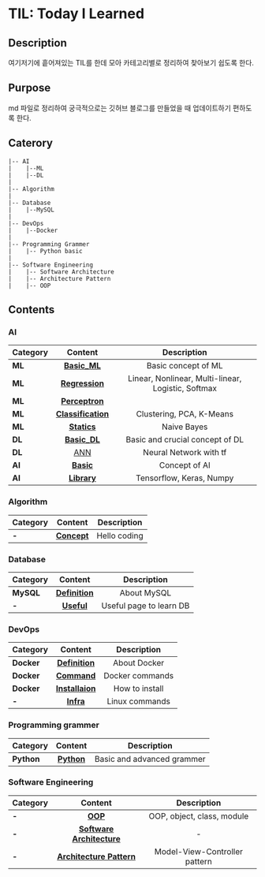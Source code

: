 # TIL: Today I Learned

## Description
여기저기에 흩어져있는 TIL를 한데 모아 카테고리별로 정리하여 찾아보기 쉽도록 한다.

## Purpose
md 파일로 정리하여 궁극적으로는 깃허브 블로그를 만들었을 때 업데이트하기 편하도록 한다.

## Caterory
```
|-- AI
|    |--ML
|    |--DL
|
|-- Algorithm
|
|-- Database
|    |--MySQL
|
|-- DevOps
|    |--Docker
|
|-- Programming Grammer
|    |-- Python basic
|
|-- Software Engineering
|    |-- Software Architecture
|    |-- Architecture Pattern
|    |-- OOP
```

## Contents
### AI
|  <center>Category</center> |  <center>Content</center> |  <center>Description</center> |
|:--------|:--------:|:--------:|
|**ML**| <center>[**Basic_ML**](https://github.com/seraaaayeo/TIL/blob/master/AI/ML/Basic_ML.md)</center> | <center>Basic concept of ML</center> |
|**ML**| <center>[**Regression**](https://github.com/seraaaayeo/TIL/blob/master/AI/ML/Supervised_Learning/Regression.md)</center> | <center>Linear, Nonlinear, Multi-linear, Logistic, Softmax</center> |
|**ML**| <center>[**Perceptron**](https://github.com/seraaaayeo/TIL/blob/master/AI/ML/Supervised_Learning/Perceptron.md)</center> | <center></center> |
|**ML**| <center>[**Classification**](https://github.com/seraaaayeo/TIL/blob/master/AI/ML/Unsupervised_Learning/Classification.md)</center> | <center>Clustering, PCA, K-Means</center> |
|**ML**| <center>[**Statics**](https://github.com/seraaaayeo/TIL/blob/master/AI/ML/Statics.md)</center> | <center>Naive Bayes</center> |
|**DL**| <center>[**Basic_DL**](https://github.com/seraaaayeo/TIL/blob/master/AI/DL/Basic_DL.md)</center> | <center>Basic and crucial concept of DL</center> |
|**DL**| <center>[ANN](https://github.com/seraaaayeo/TIL/blob/master/AI/DL/ANN.md)</center> | <center>Neural Network with tf</center> |
|**AI**| <center>[**Basic**](https://github.com/seraaaayeo/TIL/blob/master/AI/Basic.md)</center> | <center>Concept of AI</center> |
|**AI**| <center>[**Library**](https://github.com/seraaaayeo/TIL/blob/master/AI/Library.md)</center> | <center>Tensorflow, Keras, Numpy</center> |

### Algorithm
|  <center>Category</center> |  <center>Content</center> |  <center>Description</center> |
|:--------|:--------|:--------:|
|**-**| <center>[**Concept**](https://github.com/seraaaayeo/TIL/blob/master/Algorithm/Concept.md)</center> | <center>Hello coding</center> |

### Database
|  <center>Category</center> |  <center>Content</center> |  <center>Description</center> |
|:--------|:--------:|:--------:|
|**MySQL**| <center>[**Definition**](https://github.com/seraaaayeo/TIL/blob/master/Database/MySQL/Definition.md)</center> | <center>About MySQL</center> |
|**-**| <center>[**Useful**](https://github.com/seraaaayeo/TIL/blob/master/Database/Useful.md)</center> | <center>Useful page to learn DB</center> |

### DevOps
|  <center>Category</center> |  <center>Content</center> |  <center>Description</center> |
|:--------|:--------:|:--------:|
|**Docker**| <center>[**Definition**](https://github.com/seraaaayeo/TIL/blob/master/DevOps/Docker/Definition.md)</center> | <center>About Docker</center> |
|**Docker**| <center>[**Command**](https://github.com/seraaaayeo/TIL/blob/master/DevOps/Docker/Command.md)</center> | <center>Docker commands</center> |
|**Docker**| <center>[**Installaion**](https://github.com/seraaaayeo/TIL/blob/master/DevOps/Docker/Installation.md)</center> | <center>How to install</center> |
|**-**| <center>[**Infra**](https://github.com/seraaaayeo/TIL/blob/master/DevOps/Infra.md)</center> | <center>Linux commands</center> |

### Programming grammer
|  <center>Category</center> |  <center>Content</center> |  <center>Description</center> |
|:--------|:--------:|:--------:|
|**Python**| <center>[**Python**](https://github.com/seraaaayeo/TIL/blob/master/Programming_grammer/Python.md)</center> | <center>Basic and advanced grammer</center> |

### Software Engineering
|  <center>Category</center> |  <center>Content</center> |  <center>Description</center> |
|:--------|:--------:|:--------:|
|**-**| <center>[**OOP**](https://github.com/seraaaayeo/TIL/blob/master/Software_Engineering/OOP.md)</center> | <center>OOP, object, class, module</center> |
|**-**| <center>[**Software Architecture**](https://github.com/seraaaayeo/TIL/blob/master/Software_Engineering/Software_Architecture.md)</center> | <center>-</center> |
|**-**| <center>[**Architecture Pattern**](https://github.com/seraaaayeo/TIL/blob/master/Software_Engineering/Architecture_Pattern.md)</center> | <center>Model-View-Controller pattern</center> |



